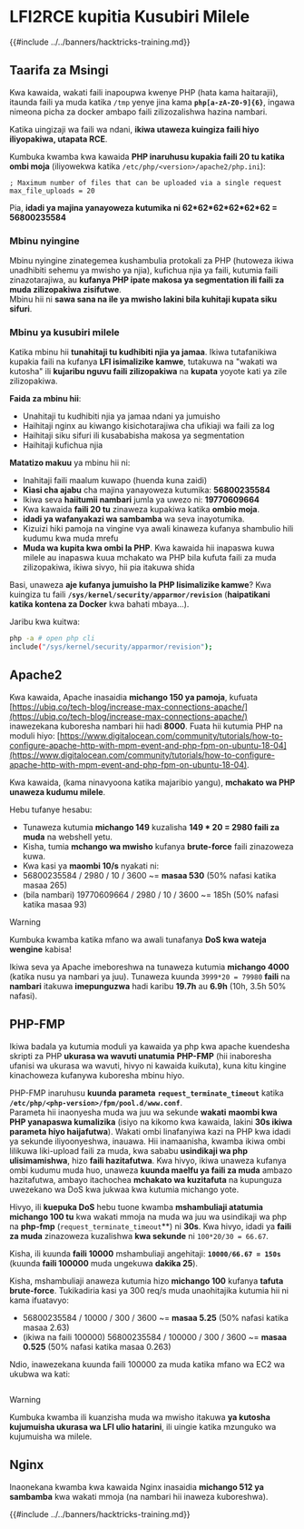 # LFI2RCE kupitia Kusubiri Milele

{{#include ../../banners/hacktricks-training.md}}

## Taarifa za Msingi

Kwa kawaida, wakati faili inapoupwa kwenye PHP (hata kama haitarajii), itaunda faili ya muda katika `/tmp` yenye jina kama **`php[a-zA-Z0-9]{6}`**, ingawa nimeona picha za docker ambapo faili zilizozalishwa hazina nambari.

Katika uingizaji wa faili wa ndani, **ikiwa utaweza kuingiza faili hiyo iliyopakiwa, utapata RCE**.

Kumbuka kwamba kwa kawaida **PHP inaruhusu kupakia faili 20 tu katika ombi moja** (iliyowekwa katika `/etc/php/<version>/apache2/php.ini`):
```
; Maximum number of files that can be uploaded via a single request
max_file_uploads = 20
```
Pia, **idadi ya majina yanayoweza kutumika ni 62\*62\*62\*62\*62\*62 = 56800235584**

### Mbinu nyingine

Mbinu nyingine zinategemea kushambulia protokali za PHP (hutoweza ikiwa unadhibiti sehemu ya mwisho ya njia), kufichua njia ya faili, kutumia faili zinazotarajiwa, au **kufanya PHP ipate makosa ya segmentation ili faili za muda zilizopakiwa zisifutwe**.\
Mbinu hii ni **sawa sana na ile ya mwisho lakini bila kuhitaji kupata siku sifuri**.

### Mbinu ya kusubiri milele

Katika mbinu hii **tunahitaji tu kudhibiti njia ya jamaa**. Ikiwa tutafanikiwa kupakia faili na kufanya **LFI isimalizike kamwe**, tutakuwa na "wakati wa kutosha" ili **kujaribu nguvu faili zilizopakiwa** na **kupata** yoyote kati ya zile zilizopakiwa.

**Faida za mbinu hii**:

- Unahitaji tu kudhibiti njia ya jamaa ndani ya jumuisho
- Haihitaji nginx au kiwango kisichotarajiwa cha ufikiaji wa faili za log
- Haihitaji siku sifuri ili kusababisha makosa ya segmentation
- Haihitaji kufichua njia

**Matatizo makuu** ya mbinu hii ni:

- Inahitaji faili maalum kuwapo (huenda kuna zaidi)
- **Kiasi cha ajabu** cha majina yanayoweza kutumika: **56800235584**
- Ikiwa seva **haiitumii nambari** jumla ya uwezo ni: **19770609664**
- Kwa kawaida **faili 20 tu** zinaweza kupakiwa katika **ombio moja**.
- **idadi ya wafanyakazi wa sambamba** wa seva inayotumika.
- Kizuizi hiki pamoja na vingine vya awali kinaweza kufanya shambulio hili kudumu kwa muda mrefu
- **Muda wa kupita kwa ombi la PHP**. Kwa kawaida hii inapaswa kuwa milele au inapaswa kuua mchakato wa PHP bila kufuta faili za muda zilizopakiwa, ikiwa sivyo, hii pia itakuwa shida

Basi, unaweza **aje kufanya jumuisho la PHP lisimalizike kamwe**? Kwa kuingiza tu faili **`/sys/kernel/security/apparmor/revision`** (**haipatikani katika kontena za Docker** kwa bahati mbaya...). 

Jaribu kwa kuitwa:
```bash
php -a # open php cli
include("/sys/kernel/security/apparmor/revision");
```
## Apache2

Kwa kawaida, Apache inasaidia **michango 150 ya pamoja**, kufuata [https://ubiq.co/tech-blog/increase-max-connections-apache/](https://ubiq.co/tech-blog/increase-max-connections-apache/) inawezekana kuboresha nambari hii hadi **8000**. Fuata hii kutumia PHP na moduli hiyo: [https://www.digitalocean.com/community/tutorials/how-to-configure-apache-http-with-mpm-event-and-php-fpm-on-ubuntu-18-04](https://www.digitalocean.com/community/tutorials/how-to-configure-apache-http-with-mpm-event-and-php-fpm-on-ubuntu-18-04).

Kwa kawaida, (kama ninavyoona katika majaribio yangu), **mchakato wa PHP unaweza kudumu milele**.

Hebu tufanye hesabu:

- Tunaweza kutumia **michango 149** kuzalisha **149 \* 20 = 2980 faili za muda** na webshell yetu.
- Kisha, tumia **mchango wa mwisho** kufanya **brute-force** faili zinazoweza kuwa.
- Kwa kasi ya **maombi 10/s** nyakati ni:
- 56800235584 / 2980 / 10 / 3600 \~= **masaa 530** (50% nafasi katika masaa 265)
- (bila nambari) 19770609664 / 2980 / 10 / 3600 \~= 185h (50% nafasi katika masaa 93)

> [!WARNING]
> Kumbuka kwamba katika mfano wa awali tunafanya **DoS kwa wateja wengine** kabisa!

Ikiwa seva ya Apache imeboreshwa na tunaweza kutumia **michango 4000** (katika nusu ya nambari ya juu). Tunaweza kuunda `3999*20 = 79980` **faili** na **nambari** itakuwa **imepunguzwa** hadi karibu **19.7h** au **6.9h** (10h, 3.5h 50% nafasi).

## PHP-FMP

Ikiwa badala ya kutumia moduli ya kawaida ya php kwa apache kuendesha skripti za PHP **ukurasa wa wavuti unatumia** **PHP-FMP** (hii inaboresha ufanisi wa ukurasa wa wavuti, hivyo ni kawaida kuikuta), kuna kitu kingine kinachoweza kufanywa kuboresha mbinu hiyo.

PHP-FMP inaruhusu **kuunda** **parameta** **`request_terminate_timeout`** katika **`/etc/php/<php-version>/fpm/pool.d/www.conf`**.\
Parameta hii inaonyesha muda wa juu wa sekunde **wakati** **maombi kwa PHP yanapaswa kumalizika** (isiyo na kikomo kwa kawaida, lakini **30s ikiwa parameta hiyo haijafutwa**). Wakati ombi linafanyiwa kazi na PHP kwa idadi ya sekunde iliyoonyeshwa, inauawa. Hii inamaanisha, kwamba ikiwa ombi lilikuwa liki-upload faili za muda, kwa sababu **usindikaji wa php ulisimamishwa**, hizo **faili hazitafutwa**. Kwa hivyo, ikiwa unaweza kufanya ombi kudumu muda huo, unaweza **kuunda maelfu ya faili za muda** ambazo hazitafutwa, ambayo itachochea **mchakato wa kuzitafuta** na kupunguza uwezekano wa DoS kwa jukwaa kwa kutumia michango yote.

Hivyo, ili **kuepuka DoS** hebu tuone kwamba **mshambuliaji atatumia michango 100 tu** kwa wakati mmoja na muda wa juu wa usindikaji wa php na **php-fmp** (`request_terminate_timeout`**) ni **30s**. Kwa hivyo, idadi ya **faili za muda** zinazoweza kuzalishwa **kwa sekunde** ni `100*20/30 = 66.67`.

Kisha, ili kuunda **faili 10000** mshambuliaji angehitaji: **`10000/66.67 = 150s`** (kuunda **faili 100000** muda ungekuwa **dakika 25**).

Kisha, mshambuliaji anaweza kutumia hizo **michango 100** kufanya **tafuta brute-force**. Tukikadiria kasi ya 300 req/s muda unaohitajika kutumia hii ni kama ifuatavyo:

- 56800235584 / 10000 / 300 / 3600 \~= **masaa 5.25** (50% nafasi katika masaa 2.63)
- (ikiwa na faili 100000) 56800235584 / 100000 / 300 / 3600 \~= **masaa 0.525** (50% nafasi katika masaa 0.263)

Ndio, inawezekana kuunda faili 100000 za muda katika mfano wa EC2 wa ukubwa wa kati:

<figure><img src="../../images/image (240).png" alt=""><figcaption></figcaption></figure>

> [!WARNING]
> Kumbuka kwamba ili kuanzisha muda wa mwisho itakuwa **ya kutosha kujumuisha ukurasa wa LFI ulio hatarini**, ili uingie katika mzunguko wa kujumuisha wa milele.

## Nginx

Inaonekana kwamba kwa kawaida Nginx inasaidia **michango 512 ya sambamba** kwa wakati mmoja (na nambari hii inaweza kuboreshwa).

{{#include ../../banners/hacktricks-training.md}}
